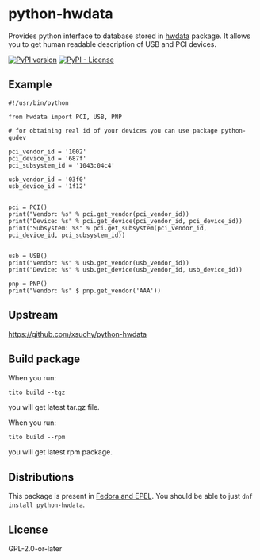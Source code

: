# python-hwdata

Provides python interface to database stored in [hwdata](https://github.com/vcrhonek/hwdata) package.
It allows you to get human readable description of USB and PCI devices.

[![PyPI version](https://badge.fury.io/py/hwdata.svg)](https://pypi.org/project/hwdata/)
[![PyPI - License](https://img.shields.io/pypi/l/hwdata)](https://opensource.org/licenses/)

## Example

```
#!/usr/bin/python

from hwdata import PCI, USB, PNP

# for obtaining real id of your devices you can use package python-gudev

pci_vendor_id = '1002'
pci_device_id = '687f'
pci_subsystem_id = '1043:04c4'

usb_vendor_id = '03f0'
usb_device_id = '1f12'


pci = PCI()
print("Vendor: %s" % pci.get_vendor(pci_vendor_id))
print("Device: %s" % pci.get_device(pci_vendor_id, pci_device_id))
print("Subsystem: %s" % pci.get_subsystem(pci_vendor_id, pci_device_id, pci_subsystem_id))


usb = USB()
print("Vendor: %s" % usb.get_vendor(usb_vendor_id))
print("Device: %s" % usb.get_device(usb_vendor_id, usb_device_id))

pnp = PNP()
print("Vendor: %s" $ pnp.get_vendor('AAA'))
```

## Upstream

https://github.com/xsuchy/python-hwdata

## Build package

When you run:
```
tito build --tgz
```
you will get latest tar.gz file.

When you run:
```
tito build --rpm
```
you will get latest rpm package.

## Distributions

This package is present in [Fedora and EPEL](http://koji.fedoraproject.org/koji/packageinfo?packageID=10271). You should be able to just `dnf install python-hwdata`.

## License

GPL-2.0-or-later
